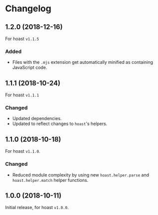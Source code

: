 # Changelog

## 1.2.0 (2018-12-16)
For hoast `v1.1.5`
### Added
- Files with the `.mjs` extension get automatically minified as containing JavaScript code.

## 1.1.1 (2018-10-24)
For hoast `v1.1.1`
### Changed
- Updated dependencies.
- Updated to reflect changes to `hoast`'s helpers.

## 1.1.0 (2018-10-18)
For hoast `v1.1.0`.
### Changed
- Reduced module complexity by using new `hoast.helper.parse` and `hoast.helper.match` helper functions.

## 1.0.0 (2018-10-11)
Initial release, for hoast `v1.0.0`.